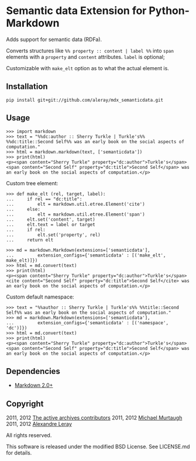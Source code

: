 Semantic data Extension for Python-Markdown
===========================================

Adds support for semantic data (RDFa).

Converts structures like `%% property :: content | label %%` into `span`
elements with a `property` and `content` attributes. `label` is optional;

Customizable with `make_elt` option as to what the actual element is.


Installation
------------

    pip install git+git://github.com/aleray/mdx_semanticdata.git


Usage
-----

    >>> import markdown
    >>> text = "%%dc:author :: Sherry Turkle | Turkle's%% %%dc:title::Second Self%% was an early book on the social aspects of computation."
    >>> html = markdown.markdown(text, ['semanticdata'])
    >>> print(html)
    <p><span content="Sherry Turkle" property="dc:author">Turkle's</span> <span content="Second Self" property="dc:title">Second Self</span> was an early book on the social aspects of computation.</p>

Custom tree element:

    >>> def make_elt (rel, target, label):
    ...     if rel == "dc:title":
    ...         elt = markdown.util.etree.Element('cite')
    ...     else:
    ...         elt = markdown.util.etree.Element('span')
    ...     elt.set('content', target)
    ...     elt.text = label or target
    ...     if rel:
    ...         elt.set('property', rel)
    ...     return elt

    >>> md = markdown.Markdown(extensions=['semanticdata'],
    ...         extension_configs={'semanticdata' : [('make_elt', make_elt)]})
    >>> html = md.convert(text)
    >>> print(html)
    <p><span content="Sherry Turkle" property="dc:author">Turkle's</span> <cite content="Second Self" property="dc:title">Second Self</cite> was an early book on the social aspects of computation.</p>

Custom default namespace:

    >>> text = "%%author :: Sherry Turkle | Turkle's%% %%title::Second Self%% was an early book on the social aspects of computation."
    >>> md = markdown.Markdown(extensions=['semanticdata'],
    ...         extension_configs={'semanticdata' : [('namespace', 'dc')]})
    >>> html = md.convert(text)
    >>> print(html)
    <p><span content="Sherry Turkle" property="dc:author">Turkle's</span> <span content="Second Self" property="dc:title">Second Self</span> was an early book on the social aspects of computation.</p>


Dependencies
------------

* [Markdown 2.0+](http://www.freewisdom.org/projects/python-markdown/)


Copyright
---------

2011, 2012 [The active archives contributors](http://activearchives.org/)
2011, 2012 [Michael Murtaugh](http://automatist.org/)
2011, 2012 [Alexandre Leray](http://stdin.fr/)

All rights reserved.

This software is released under the modified BSD License. 
See LICENSE.md for details.
